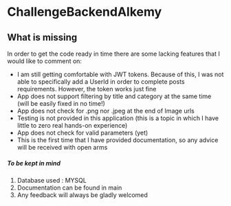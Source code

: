 # ChallengeBackendAlkemy
## What is missing
In order to get the code ready in time there are some lacking features  that I would  like to comment on:
- I am still getting comfortable with JWT tokens. Because of this, I was not able to specifically add a UserId in order to complete posts requirements.  However, the token works just fine
- App does not support filtering by title and category at the same time (will be easily fixed in no time!)
- App does not check for .png nor .jpeg at the end of Image urls
- Testing is not provided  in  this application (this is a topic in which I have little to zero real hands-on experience)
- App does not check for valid parameters (yet)
- This is the first time that I have provided documentation, so any advice will be received with open arms



##### To be kept in mind
1. Database used : MYSQL
2. Documentation can be found in main
3. Any feedback will always be gladly welcomed
